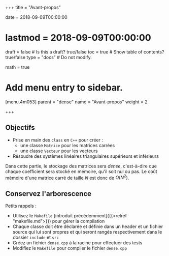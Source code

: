 +++
title = "Avant-propos"

date = 2018-09-09T00:00:00
# lastmod = 2018-09-09T00:00:00

draft = false  # Is this a draft? true/false
toc = true  # Show table of contents? true/false
type = "docs"  # Do not modify.

math = true

# Add menu entry to sidebar.
[menu.4m053]
  parent = "dense"
  name = "Avant-propos"
  weight = 2


+++

## Objectifs

- Prise en main des `class` en `C++` pour créer :
  - une classe `Matrice` pour les matrices carrées
  - une classe `Vecteur` pour les vecteurs
- Résoudre des systèmes linéaires triangulaires supérieurs et inférieurs

Dans cette partie, le stockage des matrices sera *dense*, c'est-à-dire que chaque coefficient sera stocké en mémoire, qu'il soit nul ou pas. Le coût mémoire d'une matrice carré de taille $N$ est donc de $O(N^2)$.

## Conservez l'arborescence

Petits rappels :

- Utilisez le `Makefile`  [introduit précédemment]({{<relref "makefile.md">}}) pour gérer la compilation
- Chaque classe doit être déclarée et définie dans un header et un fichier source qui lui sont propres et qui seront rangés respectivement dans le dossier `include` et `src`
- Créez un fichier `dense.cpp` à la racine pour effectuer des tests
- Modifiez le `Makefile` pour compiler le fichier `dense.cpp`

